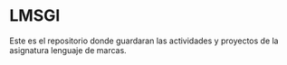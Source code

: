# LMSGI
Este es el repositorio donde guardaran las actividades y proyectos de la asignatura lenguaje de marcas.
